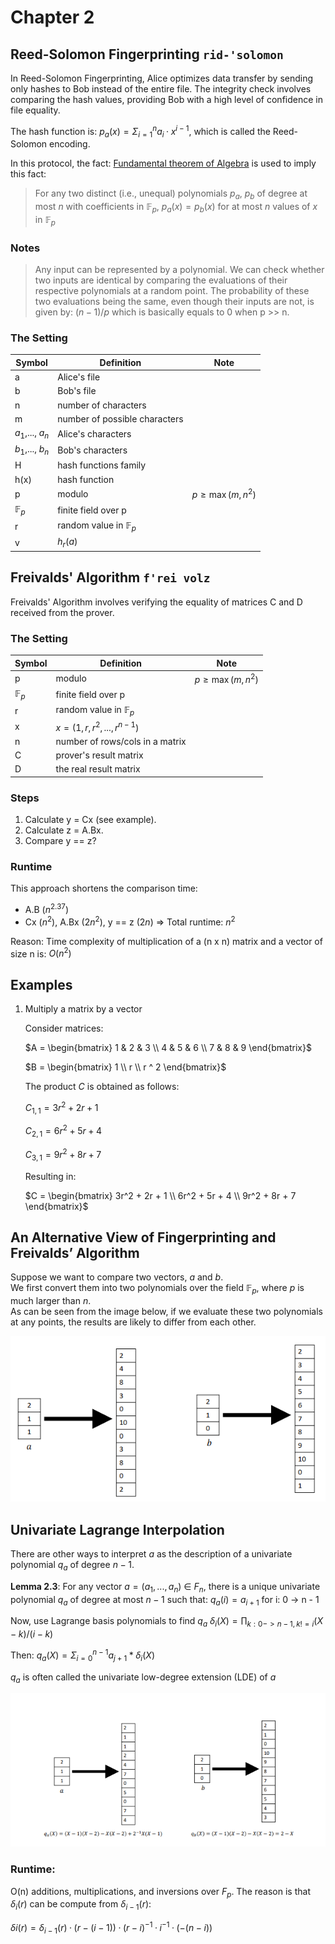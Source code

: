 # Chapter 2

## Reed-Solomon Fingerprinting `rid-'solomon`

In Reed-Solomon Fingerprinting, Alice optimizes data transfer by sending only hashes to Bob instead of the entire file.
The integrity check involves comparing the hash values, providing Bob with a high level of confidence in file equality.

The hash function is:  $p_a(x)= \Sigma^n_{i=1} a_i · x^{i−1}$, which is called the Reed-Solomon encoding.

In this protocol, the fact: [Fundamental theorem of Algebra](./facts/fundamental_theorem_of_algebra.md) is used to imply this fact:  
> For any two distinct (i.e., unequal) polynomials $`p_a`$,  $`p_b`$ of degree at most $`n`$ with coefficients in $`\mathbb{F}_p`$, $`p_a(x) = p_b(x)`$ for at most $`n`$ values of $`x`$ in $`\mathbb{F}_p`$


### Notes

> Any input can be represented by a polynomial.
> We can check whether two inputs are identical by comparing the evaluations of their respective polynomials at a random point.
> The probability of these two evaluations being the same, even though their inputs are not, is given by:
> $`(n-1)/p`$ which is basically equals to 0 when p >> n.

### The Setting

| Symbol           | Definition                     | Note                |
|------------------|--------------------------------|---------------------|
| a                | Alice's file                   |                     |
| b                | Bob's file                     |                     |
| n                | number of characters           |                     |
| m                | number of possible characters  |                     |
| $`a_1`$,..., $`a_n`$ | Alice's characters             |                     |
| $`b_1`$,..., $`b_n`$ | Bob's characters               |                     |
| H                | hash functions family          |                     |
| h(x)             | hash function                  |                     |
| p                | modulo                         | $`p\geq\max(m, n^2)`$ |
| $`\mathbb{F}_p`$   | finite field over p            |                     |
| r                | random value in $`\mathbb{F}_p`$ |                     |
| v                | $`h_r(a)`$                       |                     |

## Freivalds' Algorithm `f'rei volz`

Freivalds' Algorithm involves verifying the equality of matrices C and D received from the prover.

### The Setting

| Symbol         | Definition                      | Note                |
|----------------|---------------------------------|---------------------|
| p              | modulo                          | $`p\geq\max(m, n^2)`$ |
| $`\mathbb{F}_p`$ | finite field over p             |                     |
| r              | random value in $`\mathbb{F}_p`$  |                     |
| x              | $`x = (1,r,r^2,...,r^{n-1})`$     |                     |
| n              | number of rows/cols in a matrix |                     |
| C              | prover's result matrix          |                     |
| D              | the real result matrix          |                     |

### Steps

1. Calculate y = Cx (see example).
2. Calculate z = A.Bx.
3. Compare y == z?

### Runtime
This approach shortens the comparison time:

- A.B ($`n^{2.37}`$)
- Cx ($`n^2`$), A.Bx ($`2n^2`$), y == z ($`2n`$) => Total runtime: $`n^2`$

Reason: Time complexity of multiplication of a (n x n) matrix and a vector of size n is: $O(n^2)$

## Examples

1. Multiply a matrix by a vector

   Consider matrices:

   $`A = \begin{bmatrix} 1 & 2 & 3 \\ 4 & 5 & 6 \\ 7 & 8 & 9 \end{bmatrix}`$

   $`B = \begin{bmatrix} 1 \\ r \\ r ^ 2 \end{bmatrix}`$

   The product $`C`$ is obtained as follows:

   $`C_{1,1} = 3r^2 + 2r + 1`$

   $`C_{2,1} = 6r^2 + 5r + 4`$

   $`C_{3,1} = 9r^2 + 8r + 7`$

   Resulting in:

   $`C = \begin{bmatrix} 3r^2 + 2r + 1 \\ 6r^2 + 5r + 4 \\ 9r^2 + 8r + 7 \end{bmatrix}`$

## An Alternative View of Fingerprinting and Freivalds’ Algorithm

Suppose we want to compare two vectors, $`a`$ and $`b`$.  
We first convert them into two polynomials over the field $`\mathbb{F}_p`$, where $`p`$ is much larger than $`n`$.  
As can be seen from the image below, if we evaluate these two polynomials at any points, the results are likely to differ from each other.

![Alt text](2_polynomials.png)

## Univariate Lagrange Interpolation
There are other ways to interpret $a$ as the description of a univariate polynomial $q_a$ of degree $n−1$.

**Lemma 2.3**: For any vector $a = (a_1,...,a_n)$ ∈ $F_n$, there is a unique univariate polynomial $q_a$ of degree at most $n−1$ such that:
$q_a(i)  = a_{i + 1}$  for i: 0 -> n - 1

Now, use Lagrange basis polynomials to find $q_a$
$δ_i(X) = \prod_{k: 0-> n - 1, k != i} (X - k) / (i - k)$

Then:
   $q_a(X) = \Sigma_{i = 0}^{n - 1} a_{j + 1} * δ_i(X)$

$q_a$ is often called the univariate low-degree extension (LDE) of $a$

![Alt text](LDE.PNG)

### Runtime:
O(n) additions, multiplications, and inversions over $F_p$. 
The reason is that $δ_i(r)$ can be compute from $δ_{i - 1}(r)$:

$δi(r) = δ_{i−1}(r)·(r −(i−1))·(r −i)^{-1}·i^{-1}·(−(n−i))$
